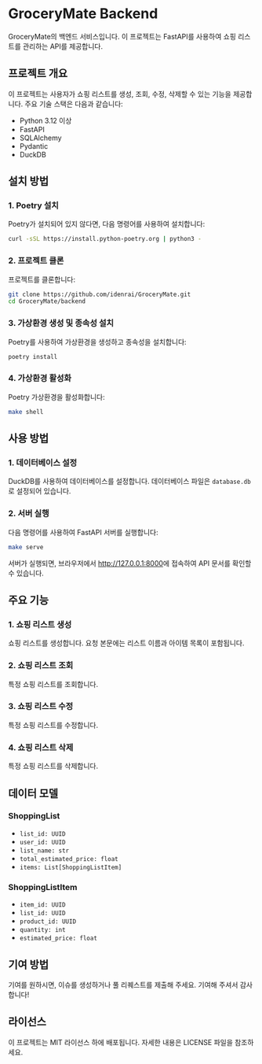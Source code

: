 # GroceryMate Backend

GroceryMate의 백엔드 서비스입니다. 이 프로젝트는 FastAPI를 사용하여 쇼핑 리스트를 관리하는 API를 제공합니다.

## 프로젝트 개요

이 프로젝트는 사용자가 쇼핑 리스트를 생성, 조회, 수정, 삭제할 수 있는 기능을 제공합니다. 주요 기술 스택은 다음과 같습니다:

- Python 3.12 이상
- FastAPI
- SQLAlchemy
- Pydantic
- DuckDB

## 설치 방법

### 1. Poetry 설치

Poetry가 설치되어 있지 않다면, 다음 명령어를 사용하여 설치합니다:

```sh
curl -sSL https://install.python-poetry.org | python3 -
```

### 2. 프로젝트 클론

프로젝트를 클론합니다:

```sh
git clone https://github.com/idenrai/GroceryMate.git
cd GroceryMate/backend
```

### 3. 가상환경 생성 및 종속성 설치

Poetry를 사용하여 가상환경을 생성하고 종속성을 설치합니다:

```sh
poetry install
```

### 4. 가상환경 활성화

Poetry 가상환경을 활성화합니다:

```sh
make shell
```

## 사용 방법

### 1. 데이터베이스 설정

DuckDB를 사용하여 데이터베이스를 설정합니다. 데이터베이스 파일은 `database.db`로 설정되어 있습니다.

### 2. 서버 실행

다음 명령어를 사용하여 FastAPI 서버를 실행합니다:

```sh
make serve
```

서버가 실행되면, 브라우저에서 <http://127.0.0.1:8000>에 접속하여 API 문서를 확인할 수 있습니다.

## 주요 기능

### 1. 쇼핑 리스트 생성

쇼핑 리스트를 생성합니다. 요청 본문에는 리스트 이름과 아이템 목록이 포함됩니다.

### 2. 쇼핑 리스트 조회

특정 쇼핑 리스트를 조회합니다.

### 3. 쇼핑 리스트 수정

특정 쇼핑 리스트를 수정합니다.

### 4. 쇼핑 리스트 삭제

특정 쇼핑 리스트를 삭제합니다.

## 데이터 모델

### ShoppingList

- `list_id: UUID`
- `user_id: UUID`
- `list_name: str`
- `total_estimated_price: float`
- `items: List[ShoppingListItem]`

### ShoppingListItem

- `item_id: UUID`
- `list_id: UUID`
- `product_id: UUID`
- `quantity: int`
- `estimated_price: float`

## 기여 방법

기여를 원하시면, 이슈를 생성하거나 풀 리퀘스트를 제출해 주세요. 기여해 주셔서 감사합니다!

## 라이선스

이 프로젝트는 MIT 라이선스 하에 배포됩니다. 자세한 내용은 LICENSE 파일을 참조하세요.
